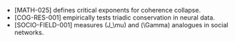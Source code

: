 * [MATH-025] defines critical exponents for coherence collapse.
* [COG-RES-001] empirically tests triadic conservation in neural data.
* [SOCIO-FIELD-001] measures (J_\mu) and (\Gamma) analogues in social networks.